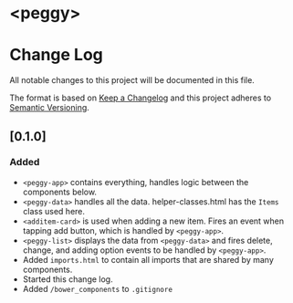 # \<peggy\>
# Change Log
All notable changes to this project will be documented in this file.

The format is based on [Keep a Changelog](http://keepachangelog.com/)
and this project adheres to [Semantic Versioning](http://semver.org/).

## [0.1.0]
### Added
- `<peggy-app>` contains everything, handles logic between the components below.
- `<peggy-data>` handles all the data. helper-classes.html has the `Items` class used here.
- `<additem-card>` is used when adding a new item. Fires an event when tapping add button, which is handled by `<peggy-app>`.
- `<peggy-list>` displays the data from `<peggy-data>` and fires delete, change, and adding option events to be handled by `<peggy-app>`.
- Added `imports.html` to contain all imports that are shared by many components.
- Started this change log.
- Added `/bower_components` to `.gitignore`
